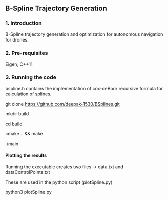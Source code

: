 ## B-Spline Trajectory Generation


### 1. Introduction
B-Spline trajectory generation and optimization for autonomous navigation for drones. 

### 2. Pre-requisites
Eigen, C++11

### 3. Running the code
bspline.h contains the implementation of cox-deBoor recursive formula for calculation of splines.

git clone https://github.com/deepak-1530/BSplines.git

mkdir build

cd build

cmake .. && make

./main 

#### Plotting the results
Running the executable creates two files -> data.txt and dataControlPoints.txt

These are used in the python script (plotSpline.py)

python3 plotSpline.py
